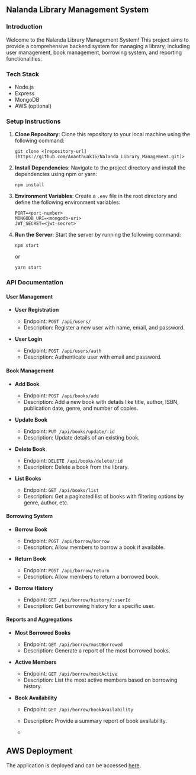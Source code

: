 ## Nalanda Library Management System

### Introduction
Welcome to the Nalanda Library Management System! This project aims to provide a comprehensive backend system for managing a library, including user management, book management, borrowing system, and reporting functionalities.

### Tech Stack
- Node.js
- Express
- MongoDB
- AWS (optional)

### Setup Instructions
1. **Clone Repository**: Clone this repository to your local machine using the following command:
   ```
   git clone <[repository-url](https://github.com/Ananthuak16/Nalanda_Library_Management.git)>
   ```
2. **Install Dependencies**: Navigate to the project directory and install the dependencies using npm or yarn:
   ```
   npm install
   ```

3. **Environment Variables**: Create a `.env` file in the root directory and define the following environment variables:
   ```
   PORT=<port-number>
   MONGODB_URI=<mongodb-uri>
   JWT_SECRET=<jwt-secret>
   ```
4. **Run the Server**: Start the server by running the following command:
   ```
   npm start
   ```
   or
   ```
   yarn start
   ```

### API Documentation
#### User Management
- **User Registration**
  - Endpoint: `POST /api/users/`
  - Description: Register a new user with name, email, and password.

- **User Login**
  - Endpoint: `POST /api/users/auth`
  - Description: Authenticate user with email and password.

#### Book Management
- **Add Book**
  - Endpoint: `POST /api/books/add`
  - Description: Add a new book with details like title, author, ISBN, publication date, genre, and number of copies.

- **Update Book**
  - Endpoint: `PUT /api/books/update/:id`
  - Description: Update details of an existing book.

- **Delete Book**
  - Endpoint: `DELETE /api/books/delete/:id`
  - Description: Delete a book from the library.

- **List Books**
  - Endpoint: `GET /api/books/list`
  - Description: Get a paginated list of books with filtering options by genre, author, etc.

#### Borrowing System
- **Borrow Book**
  - Endpoint: `POST /api/borrow/borrow`
  - Description: Allow members to borrow a book if available.

- **Return Book**
  - Endpoint: `POST /api/borrow/return`
  - Description: Allow members to return a borrowed book.

- **Borrow History**
  - Endpoint: `GET /api/borrow/history/:userId`
  - Description: Get borrowing history for a specific user.

#### Reports and Aggregations
- **Most Borrowed Books**
  - Endpoint: `GET /api/borrow/mostBorrowed`
  - Description: Generate a report of the most borrowed books.

- **Active Members**
  - Endpoint: `GET /api/borrow/mostActive`
  - Description: List the most active members based on borrowing history.

- **Book Availability**
  - Endpoint: `GET /api/borrow/bookAvailability`
  - Description: Provide a summary report of book availability.
 
  - 
## AWS Deployment
 
The application is deployed and can be accessed [here](http://43.205.242.121:3200/).




